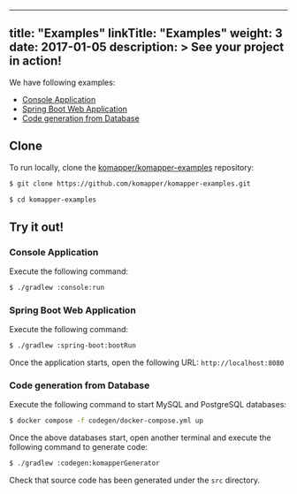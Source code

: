 
---
title: "Examples"
linkTitle: "Examples"
weight: 3
date: 2017-01-05
description: >
  See your project in action!
---

We have following examples:

- [Console Application](https://github.com/komapper/komapper-examples/tree/main/console/)
- [Spring Boot Web Application](https://github.com/komapper/komapper-examples/tree/main/spring-boot)
- [Code generation from Database](https://github.com/komapper/komapper-examples/tree/main/codegen/)

## Clone

To run locally, clone the [komapper/komapper-examples](https://github.com/komapper/komapper-examples) repository:

```sh
$ git clone https://github.com/komapper/komapper-examples.git
```

```sh
$ cd komapper-examples
```

## Try it out!

### Console Application

Execute the following command:

```sh
$ ./gradlew :console:run
```

### Spring Boot Web Application

Execute the following command:

```sh
$ ./gradlew :spring-boot:bootRun
```

Once the application starts, open the following URL: `http://localhost:8080`

### Code generation from Database

Execute the following command to start MySQL and PostgreSQL databases:

```sh
$ docker compose -f codegen/docker-compose.yml up
```

Once the above databases start,
open another terminal and execute the following command to generate code:

```sh
$ ./gradlew :codegen:komapperGenerator
```

Check that source code has been generated under the `src` directory.
